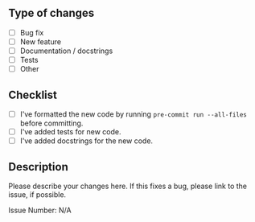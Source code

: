 ## Type of changes

- [ ] Bug fix
- [ ] New feature
- [ ] Documentation / docstrings
- [ ] Tests
- [ ] Other

## Checklist

- [ ] I've formatted the new code by running `pre-commit run --all-files` before committing.
- [ ] I've added tests for new code.
- [ ] I've added docstrings for the new code.

## Description

Please describe your changes here. If this fixes a bug, please link to the issue, if possible.

Issue Number: N/A

